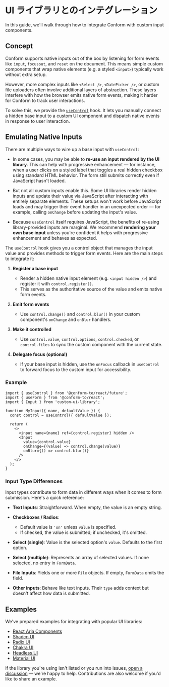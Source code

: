 # UI ライブラリとのインテグレーション

In this guide, we'll walk through how to integrate Conform with custom input components.

## Concept

Conform supports native inputs out of the box by listening for form events like `input`, `focusout`, and `reset` on the document. This means simple custom components that wrap native elements (e.g. a styled `<input>`) typically work without extra setup.

However, more complex inputs like `<Select />`, `<DatePicker />`, or custom file uploaders often involve additional layers of abstraction. These layers interfere with how the browser emits native form events, making it harder for Conform to track user interactions.

To solve this, we provide the [`useControl`](../api/react/useControl.md) hook. It lets you manually connect a hidden base input to a custom UI component and dispatch native events in response to user interaction.

## Emulating Native Inputs

There are multiple ways to wire up a base input with `useControl`:

- In some cases, you may be able to **re-use an input rendered by the UI library**. This can help with progressive enhancement — for instance, when a user clicks on a styled label that toggles a real hidden checkbox using standard HTML behavior. The form still submits correctly even if JavaScript hasn't loaded.

- But not all custom inputs enable this. Some UI libraries render hidden inputs and update their value via JavaScript after interacting with entirely separate elements. These setups won't work before JavaScript loads and may trigger their event handler in an unexpected order — for example, calling `onChange` before updating the input's value.

- Because `useControl` itself requires JavaScript, the benefits of re-using library-provided inputs are marginal. We recommend **rendering your own base input** unless you're confident it helps with progressive enhancement and behaves as expected.

The `useControl` hook gives you a control object that manages the input value and provides methods to trigger form events. Here are the main steps to integrate it:

1. **Register a base input**

   - Render a hidden native input element (e.g. `<input hidden />`) and register it with `control.register()`.
   - This serves as the authoritative source of the value and emits native form events.

2. **Emit form events**

   - Use `control.change()` and `control.blur()` in your custom component's `onChange` and `onBlur` handlers.

3. **Make it controlled**

   - Use `control.value`, `control.options`, `control.checked`, or `control.files` to sync the custom component with the current state.

4. **Delegate focus (optional)**

   - If your base input is hidden, use the `onFocus` callback in `useControl` to forward focus to the custom input for accessibility.

### Example

```tsx
import { useControl } from '@conform-to/react/future';
import { useForm } from '@conform-to/react';
import { Input } from 'custom-ui-library';

function MyInput({ name, defaultValue }) {
  const control = useControl({ defaultValue });

  return (
    <>
      <input name={name} ref={control.register} hidden />
      <Input
        value={control.value}
        onChange={(value) => control.change(value)}
        onBlur={() => control.blur()}
      />
    </>
  );
}
```

### Input Type Differences

Input types contribute to form data in different ways when it comes to form submission. Here's a quick reference:

- **Text Inputs**: Straightforward. When empty, the value is an empty string.
- **Checkboxes / Radios**:

  - Default value is `'on'` unless `value` is specified.
  - If checked, the value is submitted; if unchecked, it's omitted.

- **Select (single)**: Value is the selected option's `value`. Defaults to the first option.
- **Select (multiple)**: Represents an array of selected values. If none selected, no entry in `FormData`.
- **File Inputs**: Yields one or more `File` objects. If empty, `FormData` omits the field.
- **Other inputs**: Behave like text inputs. Their `type` adds context but doesn't affect how data is submitted.

## Examples

We've prepared examples for integrating with popular UI libraries:

- [React Aria Components](../../examples/react-aria/)
- [Shadcn UI](../../examples/shadcn-ui/)
- [Radix UI](../../examples/radix-ui/)
- [Chakra UI](../../examples/chakra-ui/)
- [Headless UI](../../examples/headless-ui/)
- [Material UI](../../examples/material-ui/)

If the library you're using isn't listed or you run into issues, [open a discussion](https://github.com/edmundhung/conform/discussions) — we're happy to help. Contributions are also welcome if you'd like to share an example.
